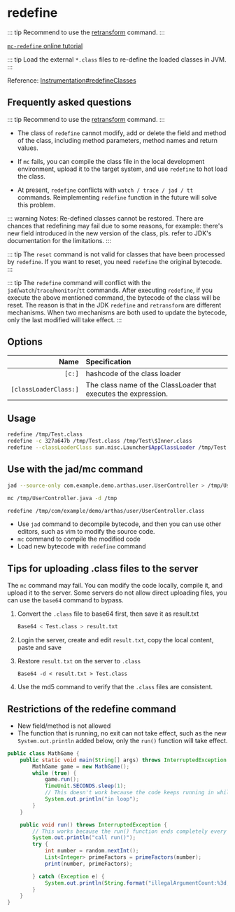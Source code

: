 # redefine

::: tip
Recommend to use the [retransform](retransform.md) command.
:::

[`mc-redefine` online tutorial](https://arthas.aliyun.com/doc/arthas-tutorials.html?language=en&id=mc-redefine)

::: tip
Load the external `*.class` files to re-define the loaded classes in JVM.
:::

Reference: [Instrumentation#redefineClasses](https://docs.oracle.com/javase/8/docs/api/java/lang/instrument/Instrumentation.html#redefineClasses-java.lang.instrument.ClassDefinition...-)

## Frequently asked questions

::: tip
Recommend to use the [retransform](retransform.md) command.
:::

- The class of `redefine` cannot modify, add or delete the field and method of the class, including method parameters, method names and return values.

- If `mc` fails, you can compile the class file in the local development environment, upload it to the target system, and use `redefine` to hot load the class.

- At present, `redefine` conflicts with `watch / trace / jad / tt` commands. Reimplementing `redefine` function in the future will solve this problem.

::: warning
Notes: Re-defined classes cannot be restored. There are chances that redefining may fail due to some reasons, for example: there's new field introduced in the new version of the class, pls. refer to JDK's documentation for the limitations.
:::

::: tip
The `reset` command is not valid for classes that have been processed by `redefine`. If you want to reset, you need `redefine` the original bytecode.
:::

::: tip
The `redefine` command will conflict with the `jad`/`watch`/`trace`/`monitor`/`tt` commands. After executing `redefine`, if you execute the above mentioned command, the bytecode of the class will be reset.
The reason is that in the JDK `redefine` and `retransform` are different mechanisms. When two mechanisms are both used to update the bytecode, only the last modified will take effect.
:::

## Options

|                  Name | Specification                                                   |
| --------------------: | :-------------------------------------------------------------- |
|                `[c:]` | hashcode of the class loader                                    |
| `[classLoaderClass:]` | The class name of the ClassLoader that executes the expression. |

## Usage

```bash
redefine /tmp/Test.class
redefine -c 327a647b /tmp/Test.class /tmp/Test\$Inner.class
redefine --classLoaderClass sun.misc.Launcher$AppClassLoader /tmp/Test.class /tmp/Test\$Inner.class
```

## Use with the jad/mc command

```bash
jad --source-only com.example.demo.arthas.user.UserController > /tmp/UserController.java

mc /tmp/UserController.java -d /tmp

redefine /tmp/com/example/demo/arthas/user/UserController.class
```

- Use `jad` command to decompile bytecode, and then you can use other editors, such as vim to modify the source code.
- `mc` command to compile the modified code
- Load new bytecode with `redefine` command

## Tips for uploading .class files to the server

The `mc` command may fail. You can modify the code locally, compile it, and upload it to the server. Some servers do not allow direct uploading files, you can use the `base64` command to bypass.

1. Convert the `.class` file to base64 first, then save it as result.txt

   ```bash
   Base64 < Test.class > result.txt
   ```

2. Login the server, create and edit `result.txt`, copy the local content, paste and save

3. Restore `result.txt` on the server to `.class`

   ```
   Base64 -d < result.txt > Test.class
   ```

4. Use the md5 command to verify that the `.class` files are consistent.

## Restrictions of the redefine command

- New field/method is not allowed
- The function that is running, no exit can not take effect, such as the new `System.out.println` added below, only the `run()` function will take effect.

```java
public class MathGame {
    public static void main(String[] args) throws InterruptedException {
        MathGame game = new MathGame();
        while (true) {
            game.run();
            TimeUnit.SECONDS.sleep(1);
            // This doesn't work because the code keeps running in while
            System.out.println("in loop");
        }
    }

    public void run() throws InterruptedException {
        // This works because the run() function ends completely every time
        System.out.println("call run()");
        try {
            int number = random.nextInt();
            List<Integer> primeFactors = primeFactors(number);
            print(number, primeFactors);

        } catch (Exception e) {
            System.out.println(String.format("illegalArgumentCount:%3d, ", illegalArgumentCount) + e.getMessage());
        }
    }
}
```
